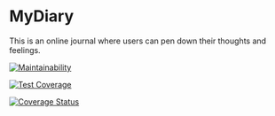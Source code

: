# MyDiary
This is an online journal where users can pen down their thoughts and feelings.

[![Maintainability](https://api.codeclimate.com/v1/badges/f22700954e8446b19db2/maintainability)](https://codeclimate.com/github/jideajayi11/MyDiary/maintainability)

[![Test Coverage](https://api.codeclimate.com/v1/badges/f22700954e8446b19db2/test_coverage)](https://codeclimate.com/github/jideajayi11/MyDiary/test_coverage)

[![Coverage Status](https://coveralls.io/repos/github/jideajayi11/MyDiary/badge.svg?branch=master)](https://coveralls.io/github/jideajayi11/MyDiary?branch=master)
